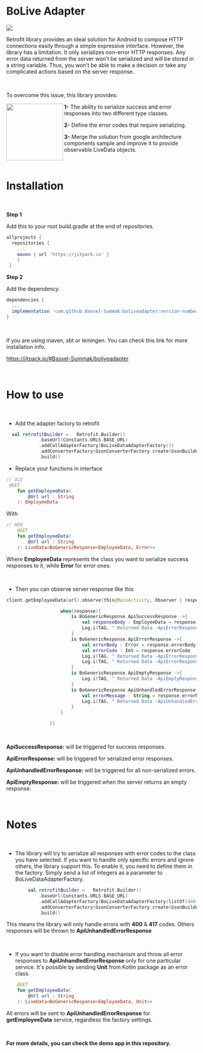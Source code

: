 # BoLive Adapter

[![](https://jitpack.io/v/Bassel-Summak/boliveadapter.svg)](https://jitpack.io/#Bassel-Summak/boliveadapter)

Retrofit library provides an ideal solution for Android to compose HTTP connections easily through a simple expressive interface. However, the library has a limitation. It only serializes non-error HTTP responses. Any error data returned from the server won't be serialized and will be stored in a string variable. Thus, you won't be able to make a decision or take any complicated actions based on the server response.

<br />

To overcome this issue, this library provides:

<img align="left" width="150" height="150" src="https://www.dropbox.com/s/2vgveii5dzs9d1c/app_launcher.png?raw=1">

**1-** The ability to serialize success and error responses into two different type classes.

**2-** Define the error codes that require serializing.

**3-** Merge the solution from google architecture components sample and improve it to provide observable LiveData objects.

<br />

# Installation

<br />

**Step 1**

Add this to your root build.gradle at the end of repositories.

```gradle
allprojects {
  repositories {
    ...
    maven { url 'https://jitpack.io' }
    }
 }
```

**Step 2**

Add the dependency.

  
```gradle
dependencies {
  ...
  implementation 'com.github.Bassel-Summak:boliveadapter:version-number'
}
```
<br />

If you are using maven, sbt or leiningen. You can check this link for more installation info.

https://jitpack.io/#Bassel-Summak/boliveadapter

<br />

# How to use

<br />

- Add the adapter factory to retrofit

```kotlin
  val retrofitBuilder =   Retrofit.Builder()
            .baseUrl(Constants.URLS.BASE_URL)
            .addCallAdapterFactory(BoLiveDataAdapterFactory())
            .addConverterFactory(GsonConverterFactory.create(GsonBuilder().excludeFieldsWithoutExposeAnnotation().create()))
            .build()
```

- Replace your functions in interface

```kotlin
// OLD
 @GET
    fun getEmployeeData(
        @Url url : String
    ): EmployeeData
```
With

```kotlin
// NEW
    @GET
    fun getEmployeeData(
        @Url url : String
    ): LiveData<BoGenericResponse<EmployeeData, Error>>
```

Where **EmployeeData** represents the class you want to serialize success responses to it, while **Error** for error ones.

<br />

- Then you can observe server response like this

```kotlin
client.getEmployeeData(url).observe(this@MainActivity, Observer { response->

                    when(response){
                        is BoGenericResponse.ApiSuccessResponse ->{
                            val responseBody : EmployeeData = response.body
                            Log.i(TAG, " Returned Data -ApiErrorResponse-: $responseBody")
                        }
                        is BoGenericResponse.ApiErrorResponse ->{
                            val errorBody : Error = response.errorBody
                            val errorCode : Int = response.errorCode
                            Log.i(TAG, " Returned Data -ApiErrorResponse-: $errorBody")
                            Log.i(TAG, " Returned Data -ApiErrorResponse-: $errorCode")
                        }
                        is BoGenericResponse.ApiEmptyResponse ->{
                            Log.i(TAG, " Returned Data -ApiEmptyResponse-: $response")
                        }
                        is BoGenericResponse.ApiUnhandledErrorResponse ->{
                            val errorMessage : String = response.errorMessage
                            Log.i(TAG, " Returned Data -ApiUnhandledErrorResponse-: $errorMessage")
                        }
                    }

                })
```
<br />

**ApiSuccessResponse:**  will be triggered for success responses.

**ApiErrorResponse:** will be triggered for serialized error responses.

**ApiUnhandledErrorResponse:** will be triggered for all non-serialized errors.

**ApiEmptyResponse:** will be triggered when the server returns an empty response.

<br />

# Notes

<br />

- The library will try to serialize all responses with error codes to the class you have selected. If you want to handle only specific errors and ignore others, the library support this. To enable it, you need to define them in the factory. Simply send a list of integers as a parameter to BoLiveDataAdapterFactory.

```kotlin
        val retrofitBuilder =   Retrofit.Builder()
            .baseUrl(Constants.URLS.BASE_URL)
            .addCallAdapterFactory(BoLiveDataAdapterFactory(listOf(400,417))) // error codes to handle
            .addConverterFactory(GsonConverterFactory.create(GsonBuilder().excludeFieldsWithoutExposeAnnotation().create()))
            .build()
```

This means the library will only handle errors with **400** & **417** codes. Others responses will be thrown to **ApiUnhandledErrorResponse**

<br />

- If you want to disable error handling mechanism and throw all error responses to **ApiUnhandledErrorResponse** only for one particular service. It's possible by sending **Unit** from Kotlin package as an error class.

```kotlin
    @GET
    fun getEmployeeData(
        @Url url : String
    ): LiveData<BoGenericResponse<EmployeeData, Unit>>
```
All errors will be sent to **ApiUnhandledErrorResponse** for **getEmployeeData** service, regardless the factory settings.

<br />

**For more details, you can check the demo app in this repository.**
